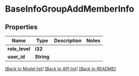 # BaseInfoGroupAddMemberInfo

## Properties

Name | Type | Description | Notes
------------ | ------------- | ------------- | -------------
**role_level** | **i32** |  | 
**user_id** | **String** |  | 

[[Back to Model list]](../README.md#documentation-for-models) [[Back to API list]](../README.md#documentation-for-api-endpoints) [[Back to README]](../README.md)


